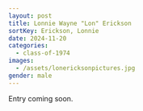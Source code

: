```yaml
---
layout: post
title: Lonnie Wayne "Lon" Erickson
sortKey: Erickson, Lonnie
date: 2024-11-20
categories:
  - class-of-1974
images:
  - /assets/lonericksonpictures.jpg
gender: male
---
```

E﻿ntry coming soon.